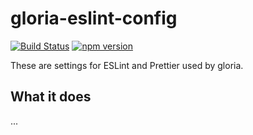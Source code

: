# gloria-eslint-config

[![Build Status](https://travis-ci.com/gloriaJun/gloria-eslint-config.svg?branch=main)](https://travis-ci.com/gloriaJun/gloria-eslint-config)
[![npm version](https://badge.fury.io/js/eslint-config-gloria-baseg.svg)](https://badge.fury.io/js/geslint-config-gloria-base)

These are settings for ESLint and Prettier used by gloria.

## What it does

...
